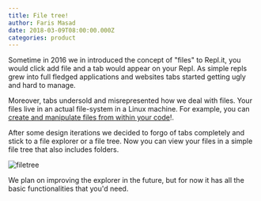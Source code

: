 ```yaml
---
title: File tree!
author: Faris Masad
date: 2018-03-09T08:00:00.000Z
categories: product
---
```


Sometime in 2016 we in introduced the concept of "files" to Repl.it, you would click add file and a tab would appear on your Repl. As simple repls grew into full fledged applications and websites tabs started getting ugly and hard to manage.

Moreover, tabs undersold and misrepresented how we deal with files. Your files live in an actual file-system in a Linux machine. For example, you can [create and manipulate files from within your code](https://repl.it/site/blog/file-updates)!.

After some design iterations we decided to forgo of tabs completely and stick to a file explorer or a file tree. Now you can view your files in a simple file tree that also includes folders.

![filetree](/public/images/blog/filetree.gif)

We plan on improving the explorer in the future, but for now it has all the basic functionalities that you'd need.
